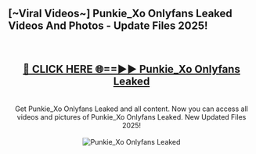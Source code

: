 <h2>[~Viral Videos~] Punkie_Xo Onlyfans Leaked Videos And Photos - Update Files 2025!</h2>
<br>
<div align="center">
<h2><a href="https://top-ai-tools.click/QrbHav" rel="nofollow">🔴 CLICK HERE 🌐==►► Punkie_Xo Onlyfans Leaked</a></h2>
<br>
Get Punkie_Xo Onlyfans Leaked and all content. Now you can access all videos and pictures of Punkie_Xo Onlyfans Leaked. New Updated Files 2025!
<br>
<br>
<a href="https://top-ai-tools.click/QrbHav" rel="nofollow" data-target="animated-image.originalLink"><img src="https://i.ibb.co.com/WyWwxjT/player-gif2.gif" alt="Punkie_Xo Onlyfans Leaked" style="max-width: 100%; display: inline-block;" data-target="animated-image.originalImage"></a>
</div>
<br>